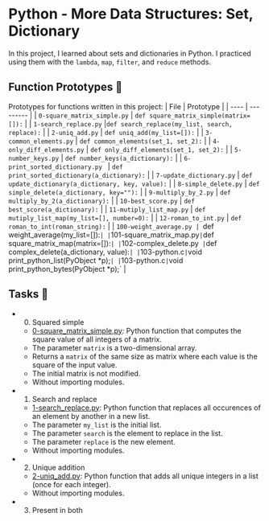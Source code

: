 # Python - More Data Structures: Set, Dictionary
In this project, I learned about sets and dictionaries in Python. I practiced using them with the `lambda`, `map`, `filter`, and `reduce` methods.

## Function Prototypes 💾
Prototypes for functions written in this project:
| File | Prototype |
| ---- | --------- |
| `0-square_matrix_simple.py` | `def square_matrix_simple(matrix=[]):` |
| `1-search_replace.py` |`def search_replace(my_list, search, replace):` |
| `2-uniq_add.py` | `def uniq_add(my_list=[]):` |
| `3-common_elements.py` | `def common_elements(set_1, set_2):` |
| `4-only_diff_elements.py` | `def only_diff_elements(set_1, set_2):` |
| `5-number_keys.py` | `def number_keys(a_dictionary):` |
| `6-print_sorted_dictionary.py	` | `def print_sorted_dictionary(a_dictionary):` |
| `7-update_dictionary.py` | `def update_dictionary(a_dictionary, key, value):` |
| `8-simple_delete.py` | `def simple_delete(a_dictionary, key=""):` |
| `9-multiply_by_2.py` | `def multiply_by_2(a_dictionary):` |
| `10-best_score.py` | `def best_score(a_dictionary):` |
| `11-mutiply_list_map.py` | `def mutiply_list_map(my_list=[], number=0):` |
| `12-roman_to_int.py` | `def roman_to_int(roman_string):` |
| `100-weight_average.py | `def weight_average(my_list=[]):` |
| `101-square_matrix_map.py` | `def square_matrix_map(matrix=[]):` |
| `102-complex_delete.py` |`def complex_delete(a_dictionary, value):` |
| `103-python.c` | `void print_python_list(PyObject *p);` |
| `103-python.c` | `void print_python_bytes(PyObject *p);` |

## Tasks 📃
- 0. Squared simple
  - [0-square_matrix_simple.py](https://github.com/richard-1257/alx-higher_level_programming/blob/master/0x04-python-more_data_structures/0-square_matrix_simple.py): Python function that computes the square value of all integers of a matrix.
  - The parameter `matrix` is a two-dimensional array.
  - Returns a `matrix` of the same size as matrix where each value is the square of the input value.
  - The initial matrix is not modified.
  - Without importing modules.
 
- 1. Search and replace
  - [1-search_replace.py](https://github.com/richard-1257/alx-higher_level_programming/blob/master/0x04-python-more_data_structures/1-search_replace.py):  Python function that replaces all occurences of an element by another in a new list.
  - The parameter `my_list` is the initial list.
  - The parameter `search` is the element to replace in the list.
  - The parameter `replace` is the new element.
  - Without importing modules.
 
- 2. Unique addition
  - [2-uniq_add.py](https://github.com/richard-1257/alx-higher_level_programming/blob/master/0x04-python-more_data_structures/2-uniq_add.py): Python function that adds all unique integers in a list (once for each integer).
  - Without importing modules.
 
- 3. Present in both



















